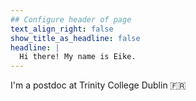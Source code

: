 ```yaml
---
## Configure header of page
text_align_right: false
show_title_as_headline: false
headline: |
  Hi there! My name is Eike.
---
```


<!-- this is a subheadline -->
I'm a postdoc at Trinity College Dublin :fr: